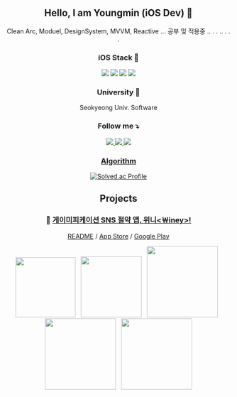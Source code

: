 <div align="center">


## Hello, I am Youngmin (iOS Dev) 👋 #
Clean Arc, Moduel, DesignSystem, MVVM, Reactive ... 공부 및 적용중 .. . . .. . . .

### iOS Stack 🔧
<img src="https://img.shields.io/badge/iOS-000000?style=for-the-badge&logo=iOS&logoColor=white" /> 
<img src="https://img.shields.io/badge/Swift-0D0D0D?style=for-the-badge&logo=Swift&logoColor=orange"/>
<img src="https://img.shields.io/badge/RxSwift-0D0D0D?style=for-the-badge&logo=ReactiveX&logoColor=pink"/>
<img src="https://img.shields.io/badge/UiKit-0D0D0D?style=for-the-badge&logo=Uikit&logoColor=pink"/>

### University 🏫
Seokyeong Univ. Software

### Follow me ⤵️
<div align="center">
<a href="https://www.instagram.com/ko.omin" target="_blank"><img src="https://img.shields.io/badge/Instagram-E4405F?style=flat-square&logo=Instagram&logoColor=white"/>
<img src="https://img.shields.io/badge/Portfolio-000000?style=flat-square&logo=Notion&logoColor=white"/>
<a href="https://velog.io/@osgneb8359" target="_blank"><img src="https://img.shields.io/badge/Velog-20C997?style=flat&logo=Velog&logoColor=white"/>
</div>
	

### Algorithm
[![Solved.ac Profile](http://mazassumnida.wtf/api/generate_badge?boj=osgneb8359)](https://solved.ac/osgneb8359)
## Projects

### 💸 [게이미피케이션 SNS 절약 앱, 위니<￦iney>!](https://apps.apple.com/kr/app/%EC%9C%84%EB%8B%88-%EC%89%BD%EA%B3%A0-%EC%9E%AC%EB%B0%8C%EB%8A%94-%EA%B8%8D%EC%A0%95%EC%A0%81-%EC%86%8C%EB%B9%84%EC%8A%B5%EA%B4%80-%ED%98%95%EC%84%B1/id6463294662)
[README](https://github.com/team-winey/Winey-iOS) / [App Store](https://apps.apple.com/kr/app/%EC%9C%84%EB%8B%88-%EC%89%BD%EA%B3%A0-%EC%9E%AC%EB%B0%8C%EB%8A%94-%EA%B8%8D%EC%A0%95%EC%A0%81-%EC%86%8C%EB%B9%84%EC%8A%B5%EA%B4%80-%ED%98%95%EC%84%B1/id6463294662) / [Google Play](https://play.google.com/store/apps/details?id=org.go.sopt.winey&pcampaignid=web_share&fbclid=PAAaYGkfz_dabpNl8bIILpOi0VTtnChB2cssTDW3rq7f5AkuVaxQJLpUhl85Q_aem_AaG1ZxctjSgyR5Saxh7Mmyif01zpliBvcWT_oEY4cpD0KIP7e8VVVavrJnhFeSo-55c)

<img src="https://github.com/GodSamble/GodSamble/assets/105866831/0a986878-bd4b-4ba1-be5f-cab192c8d057" width=135></img>&nbsp;&nbsp;
<img src="https://github.com/GodSamble/GodSamble/assets/105866831/62105777-8a9e-4643-ac05-1a7ce91fe512" width=137></img>&nbsp;&nbsp;
<img src="https://github.com/GodSamble/GodSamble/assets/105866831/daa2ef27-2d77-456f-9a12-3d7dfcdf3b4e" width=160></img>&nbsp;&nbsp;
<img src="https://github.com/GodSamble/GodSamble/assets/105866831/b1e1ca64-0972-440a-9af2-7ac132500151" width=160></img>&nbsp;&nbsp;
<img src="https://github.com/GodSamble/GodSamble/assets/105866831/688e3026-99f6-45db-9d95-1391711c43ef" width=160></img>
